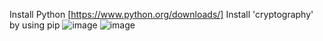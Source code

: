 Install Python [https://www.python.org/downloads/]
Install 'cryptography' by using pip
![image](https://github.com/AishatAA/JWKS-Server/assets/161804689/5d3407ed-b89c-4e07-b677-6d3c02919681)
![image](https://github.com/AishatAA/JWKS-Server/assets/161804689/4d2b2ffc-f806-432c-b413-93f540916bb5)
